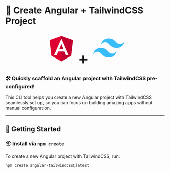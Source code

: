 # 🚀 Create Angular + TailwindCSS Project

<p align="center">
  <svg viewBox="0 0 128 128" height="100" width="100">
          <g id="surface1">
            <path style="fill:#DD0031;" d="M 64 15.359375 L 16.332031 32.359375 L 23.601562 95.386719 L 64 117.761719 L 104.398438 95.386719 L 111.667969 32.359375 Z M 64 15.359375 "></path>
            <path style="fill:#C3002F;" d="M 64 15.359375 L 64 26.726562 L 64 26.675781 L 64 117.761719 L 104.398438 95.386719 L 111.667969 32.359375 Z M 64 15.359375 "></path>
            <path style="fill:#FFFFFF;" d="M 64 26.675781 L 34.203125 93.492188 L 45.3125 93.492188 L 51.300781 78.539062 L 76.59375 78.539062 L 82.585938 93.492188 L 93.695312 93.492188 Z M 72.703125 69.324219 L 55.296875 69.324219 L 64 48.382812 Z M 72.703125 69.324219 "></path>
          </g>
        </svg>
  <span style="font-size: 3rem; font-weight: bold; margin-right:10px">+</span>
  <svg viewBox="0 0 128 128" height="100" width="100">
          <path d="M64.004 25.602c-17.067 0-27.73 8.53-32 25.597 6.398-8.531 13.867-11.73 22.398-9.597 4.871 1.214 8.352 4.746 12.207 8.66C72.883 56.629 80.145 64 96.004 64c17.066 0 27.73-8.531 32-25.602-6.399 8.536-13.867 11.735-22.399 9.602-4.87-1.215-8.347-4.746-12.207-8.66-6.27-6.367-13.53-13.738-29.394-13.738zM32.004 64c-17.066 0-27.73 8.531-32 25.602C6.402 81.066 13.87 77.867 22.402 80c4.871 1.215 8.352 4.746 12.207 8.66 6.274 6.367 13.536 13.738 29.395 13.738 17.066 0 27.73-8.53 32-25.597-6.399 8.531-13.867 11.73-22.399 9.597-4.87-1.214-8.347-4.746-12.207-8.66C55.128 71.371 47.868 64 32.004 64zm0 0" fill="#38bdf8"></path>
        </svg>
</p>

### 🛠️ **Quickly scaffold an Angular project with TailwindCSS pre-configured!**

This CLI tool helps you create a new Angular project with TailwindCSS seamlessly set up, so you can focus on building amazing apps without manual configuration.

---

## 🚀 **Getting Started**

### 📦 **Install via `npm create`**

To create a new Angular project with TailwindCSS, run:

```bash
npm create angular-tailwindcss@latest

